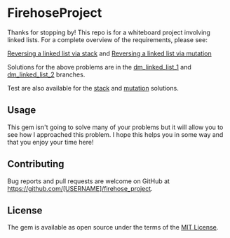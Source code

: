 # FirehoseProject

Thanks for stopping by! This repo is for a whiteboard project involving linked
lists. For a complete overview of the requirements, please see:

[Reversing a linked list via stack](https://gist.github.com/khundawg/1ee8e9b116b48e784bf3)
and
[Reversing a linked list via mutation](https://gist.github.com/khundawg/b7e475535dd0122ef46f)

Solutions for the above problems are in the
[dm_linked_list_1](https://github.com/khundawg/firehose_project/tree/dm_linked_list_1/lib) and [dm_linked_list_2](https://github.com/khundawg/firehose_project/tree/dm_linked_list_2/lib) branches.

Test are also available for the
[stack](https://github.com/khundawg/firehose_project/tree/dm_linked_list_1/spec)
and
[mutation](https://github.com/khundawg/firehose_project/tree/dm_linked_list_2/spec) solutions.


## Usage

This gem isn't going to solve many of your problems but it will allow you to
see how I approached this problem. I hope this helps you in some way and that
you enjoy your time here!


## Contributing

Bug reports and pull requests are welcome on GitHub at https://github.com/[USERNAME]/firehose_project.


## License

The gem is available as open source under the terms of the [MIT License](http://opensource.org/licenses/MIT).


